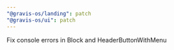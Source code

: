 ```yaml
---
"@gravis-os/landing": patch
"@gravis-os/ui": patch
---
```


Fix console errors in Block and HeaderButtonWithMenu
